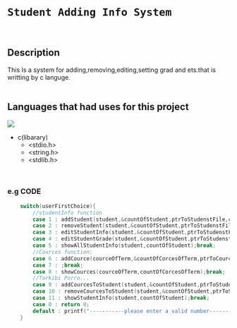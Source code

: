 # ``Student Adding Info System`` #

</br>

## Description ##
This Is a system for adding,removing,editing,setting grad and ets.that is writting by c languge.
</br></br>

## Languages that had uses for this project ##
![](https://img.shields.io/badge/C-00599C?style=for-the-badge&logo=c&logoColor=white)
- c(libarary)
    - <stdio.h>
    - <string.h>
    - <stdlib.h>

</br>


### e.g CODE ###
```c
    switch(userFirstChoice){
        //studentInfo function
        case 1 : addStudent(student,&countOfStudent,ptrToStudenstFile,courceOfTerm);break;
        case 2 : removeStudent(student,&countOfStudent,ptrToStudenstFile);break;
        case 3 : editStudentInfo(student,&countOfStudent,ptrToStudenstFile);break;
        case 4 : editStudentGrade(student,&countOfStudent,ptrToStudenstFilecourceOfTercountOfCorcesOfTerm,showCources);break;
        case 5 : showAllStudentInfo(student,countOfStudent);break;
        //Cources function;
        case 6 : addCource(courceOfTerm,&countOfCorcesOfTerm,ptrToCourceFile);break;
        case 7 : ;break;
        case 8 : showCources(courceOfTerm,countOfCorcesOfTerm);break;
        //Tarkibi Porro...
        case 9 : addCourcesToStudent(student,&countOfStudent,ptrToStudenstFilecourceOfTercountOfCorcesOfTerm);break;
        case 10 : removeCourcesToStudent(student,&countOfStudent,ptrToStudenstFile);break;
        case 11 : showStudentInfo(student,countOfStudent);break;
        case 0 : return 0;
        default : printf("-----------please enter a valid number-------------- \n");break;
    }
```